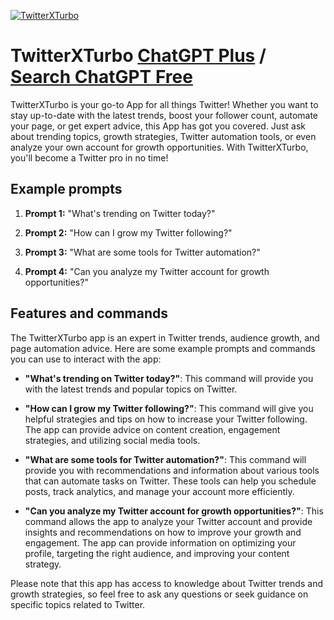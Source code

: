 
[![TwitterXTurbo](https://files.oaiusercontent.com/file-EISL78pgODsXNZJAZ48VZzCN?se=2123-10-19T02%3A22%3A06Z&sp=r&sv=2021-08-06&sr=b&rscc=max-age%3D31536000%2C%20immutable&rscd=attachment%3B%20filename%3Db2ffeb2c-41bc-43cb-bed6-57c4bdcb0eab.png&sig=95NoW4onIFqhR7MNcFzC2AtIHJc26jzNNhiFTuiG6r8%3D)](https://chat.openai.com/g/g-vj3S66Yss-twitterxturbo)

# TwitterXTurbo [ChatGPT Plus](https://chat.openai.com/g/g-vj3S66Yss-twitterxturbo) / [Search ChatGPT Free](https://gptcall.net/index.html#/?search=TwitterXTurbo)

TwitterXTurbo is your go-to App for all things Twitter! Whether you want to stay up-to-date with the latest trends, boost your follower count, automate your page, or get expert advice, this App has got you covered. Just ask about trending topics, growth strategies, Twitter automation tools, or even analyze your own account for growth opportunities. With TwitterXTurbo, you'll become a Twitter pro in no time!

## Example prompts

1. **Prompt 1:** "What's trending on Twitter today?"

2. **Prompt 2:** "How can I grow my Twitter following?"

3. **Prompt 3:** "What are some tools for Twitter automation?"

4. **Prompt 4:** "Can you analyze my Twitter account for growth opportunities?"

## Features and commands

The TwitterXTurbo app is an expert in Twitter trends, audience growth, and page automation advice. Here are some example prompts and commands you can use to interact with the app:

- **"What's trending on Twitter today?"**: This command will provide you with the latest trends and popular topics on Twitter.

- **"How can I grow my Twitter following?"**: This command will give you helpful strategies and tips on how to increase your Twitter following. The app can provide advice on content creation, engagement strategies, and utilizing social media tools.

- **"What are some tools for Twitter automation?"**: This command will provide you with recommendations and information about various tools that can automate tasks on Twitter. These tools can help you schedule posts, track analytics, and manage your account more efficiently.

- **"Can you analyze my Twitter account for growth opportunities?"**: This command allows the app to analyze your Twitter account and provide insights and recommendations on how to improve your growth and engagement. The app can provide information on optimizing your profile, targeting the right audience, and improving your content strategy.

Please note that this app has access to knowledge about Twitter trends and growth strategies, so feel free to ask any questions or seek guidance on specific topics related to Twitter.


